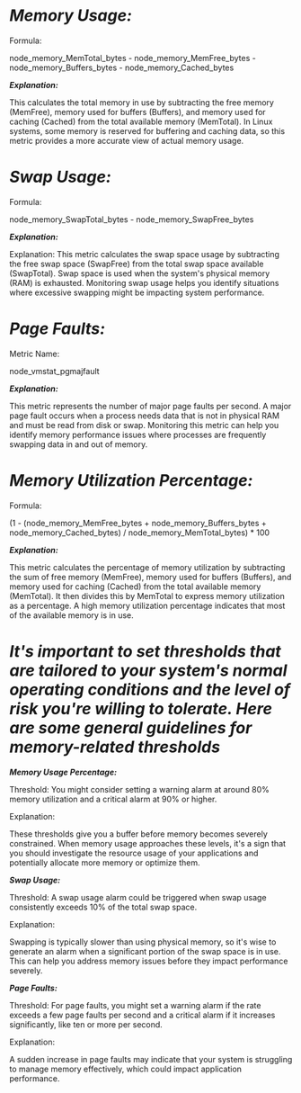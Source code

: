 # ***Memory Usage:***

Formula: 

node_memory_MemTotal_bytes - node_memory_MemFree_bytes - node_memory_Buffers_bytes - node_memory_Cached_bytes

***Explanation:***

This calculates the total memory in use by subtracting the free memory (MemFree), memory used for buffers (Buffers), and memory used for caching (Cached) from the total available memory (MemTotal). In Linux systems, some memory is reserved for buffering and caching data, so this metric provides a more accurate view of actual memory usage.


# ***Swap Usage:***

Formula: 

node_memory_SwapTotal_bytes - node_memory_SwapFree_bytes

***Explanation:***

Explanation: This metric calculates the swap space usage by subtracting the free swap space (SwapFree) from the total swap space available (SwapTotal). Swap space is used when the system's physical memory (RAM) is exhausted. Monitoring swap usage helps you identify situations where excessive swapping might be impacting system performance.

# ***Page Faults:***

Metric Name: 

node_vmstat_pgmajfault

***Explanation:***

This metric represents the number of major page faults per second. A major page fault occurs when a process needs data that is not in physical RAM and must be read from disk or swap. Monitoring this metric can help you identify memory performance issues where processes are frequently swapping data in and out of memory.

# ***Memory Utilization Percentage:***

Formula: 

(1 - (node_memory_MemFree_bytes + node_memory_Buffers_bytes + node_memory_Cached_bytes) / node_memory_MemTotal_bytes) * 100


***Explanation:***

This metric calculates the percentage of memory utilization by subtracting the sum of free memory (MemFree), memory used for buffers (Buffers), and memory used for caching (Cached) from the total available memory (MemTotal). It then divides this by MemTotal to express memory utilization as a percentage. A high memory utilization percentage indicates that most of the available memory is in use.

# ***It's important to set thresholds that are tailored to your system's normal operating conditions and the level of risk you're willing to tolerate. Here are some general guidelines for memory-related thresholds***

***Memory Usage Percentage:***

Threshold: You might consider setting a warning alarm at around 80% memory utilization and a critical alarm at 90% or higher.

Explanation: 

These thresholds give you a buffer before memory becomes severely constrained. When memory usage approaches these levels, it's a sign that you should investigate the resource usage of your applications and potentially allocate more memory or optimize them.

***Swap Usage:***

Threshold: A swap usage alarm could be triggered when swap usage consistently exceeds 10% of the total swap space.

Explanation: 

Swapping is typically slower than using physical memory, so it's wise to generate an alarm when a significant portion of the swap space is in use. This can help you address memory issues before they impact performance severely.

***Page Faults:***

Threshold: For page faults, you might set a warning alarm if the rate exceeds a few page faults per second and a critical alarm if it increases significantly, like ten or more per second.

Explanation: 

A sudden increase in page faults may indicate that your system is struggling to manage memory effectively, which could impact application performance.
